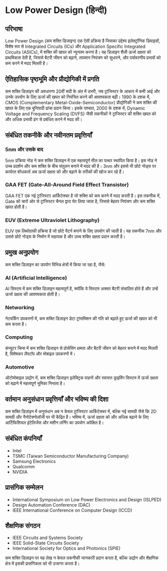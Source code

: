 # Low Power Design (हिन्दी)

## परिभाषा
Low Power Design (कम शक्ति डिज़ाइन) एक ऐसी प्रक्रिया है जिसका उद्देश्य इलेक्ट्रॉनिक डिवाइसों, विशेष रूप से Integrated Circuits (ICs) और Application Specific Integrated Circuits (ASICs), में शक्ति की खपत को न्यूनतम करना है। यह डिज़ाइन शैली ऊर्जा दक्षता को प्राथमिकता देती है, जिससे बैटरी जीवन को बढ़ाने, तापमान नियंत्रण को सुधारने, और पर्यावरणीय प्रभावों को कम करने में मदद मिलती है।

## ऐतिहासिक पृष्ठभूमि और प्रौद्योगिकी में प्रगति
कम शक्ति डिज़ाइन की अवधारणा 20वीं सदी के अंत में उभरी, जब ट्रांजिस्टर के आकार में कमी आई और उनके उपयोग के लिए ऊर्जा की खपत को नियंत्रित करने की आवश्यकता बढ़ी। 1990 के दशक में, CMOS (Complementary Metal-Oxide-Semiconductor) प्रौद्योगिकी ने कम शक्ति की खपत के लिए एक बुनियादी ढांचा प्रदान किया। इसके पश्चात, 2000 के दशक में, Dynamic Voltage and Frequency Scaling (DVFS) जैसी तकनीकों ने ट्रांजिस्टर की शक्ति खपत को और अधिक प्रभावी ढंग से प्रबंधित करने में मदद की। 

## संबंधित तकनीकें और नवीनतम प्रवृत्तियाँ

### 5nm और उसके बाद
5nm प्रक्रिया नोड ने कम शक्ति डिज़ाइन में एक महत्वपूर्ण मील का पत्थर स्थापित किया है। इस नोड ने उच्च प्रदर्शन और कम शक्ति के बीच संतुलन बनाने में मदद की है। 3nm और इससे भी छोटे नोड्स पर कार्यरत शोधकर्ता अब ऊर्जा दक्षता को और बढ़ाने के तरीकों की खोज कर रहे हैं।

### GAA FET (Gate-All-Around Field Effect Transistor)
GAA FET एक नई ट्रांजिस्टर आर्किटेक्चर है जो शक्ति को कम करने में मदद करती है। इस तकनीक में, Gate को चारों ओर से ट्रांजिस्टर चैनल द्वारा घेर लिया जाता है, जिससे बेहतर नियंत्रण और कम शक्ति खपत होती है। 

### EUV (Extreme Ultraviolet Lithography)
EUV एक लिथोग्राफी प्रक्रिया है जो छोटे पैटर्न बनाने के लिए उपयोग की जाती है। यह तकनीक 7nm और उससे छोटे नोड्स के निर्माण में सहायक है और उच्च शक्ति दक्षता प्रदान करती है।

## प्रमुख अनुप्रयोग
कम शक्ति डिज़ाइन का उपयोग विभिन्न क्षेत्रों में किया जा रहा है, जैसे:

### AI (Artificial Intelligence)
AI सिस्टम में कम शक्ति डिज़ाइन महत्वपूर्ण है, क्योंकि ये सिस्टम अक्सर बैटरी संचालित होते हैं और उन्हें ऊर्जा दक्षता की आवश्यकता होती है।

### Networking
नेटवर्किंग उपकरणों में, कम शक्ति डिज़ाइन डेटा ट्रांसमिशन की गति को बढ़ाते हुए ऊर्जा की खपत को भी कम करता है।

### Computing
कंप्यूटर चिप्स में कम शक्ति डिज़ाइन से प्रोसेसिंग क्षमता और बैटरी जीवन को बेहतर बनाने में मदद मिलती है, विशेषकर लैपटॉप और मोबाइल उपकरणों में।

### Automotive
ऑटोमोबाइल उद्योग में, कम शक्ति डिज़ाइन इलेक्ट्रिक वाहनों और स्वायत्त ड्राइविंग सिस्टम में ऊर्जा दक्षता को बढ़ाने में महत्वपूर्ण भूमिका निभाता है।

## वर्तमान अनुसंधान प्रवृत्तियाँ और भविष्य की दिशा
कम शक्ति डिज़ाइन में अनुसंधान अब न केवल ट्रांजिस्टर आर्किटेक्चर में, बल्कि नई सामग्री जैसे कि 2D सामग्री और नैनोटेक्नोलॉजी पर भी केंद्रित है। भविष्य में, ऊर्जा दक्षता को और अधिक बढ़ाने के लिए आर्टिफिशियल इंटेलिजेंस और मशीन लर्निंग का उपयोग अपेक्षित है। 

## संबंधित कंपनियाँ
- Intel
- TSMC (Taiwan Semiconductor Manufacturing Company)
- Samsung Electronics
- Qualcomm
- NVIDIA

## प्रासंगिक सम्मेलन
- International Symposium on Low Power Electronics and Design (ISLPED)
- Design Automation Conference (DAC)
- IEEE International Conference on Computer Design (ICCD)

## शैक्षणिक संगठन
- IEEE Circuits and Systems Society
- IEEE Solid-State Circuits Society
- International Society for Optics and Photonics (SPIE)

कम शक्ति डिज़ाइन पर यह लेख न केवल तकनीकी जानकारी प्रदान करता है, बल्कि उद्योग और शैक्षणिक क्षेत्र में इसकी प्रासंगिकता को भी उजागर करता है।